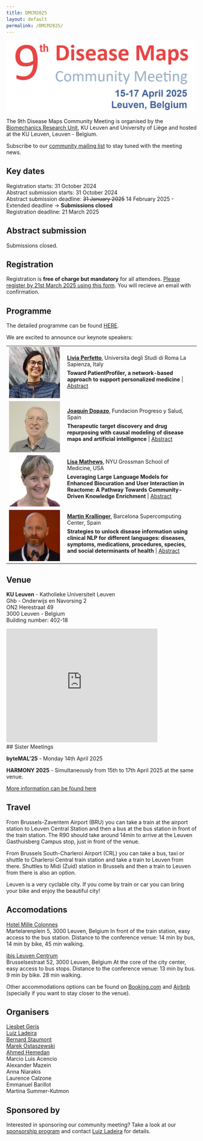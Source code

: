 ```yaml
---
title: DMCM2025
layout: default
permalink: /DMCM2025/
---
```


<!--
# Disease Maps Community Meeting
## 15-17 April 2025, Leuven, Belgium
-->

<img src="/images/places/DMCM2025.png"/>

The 9th Disease Maps Community Meeting is organised by the [Biomechanics Research Unit](https://www.biomech.ulg.ac.be/), KU Leuven and University of Liège and hosted at the KU Leuven, Leuven - Belgium.

Subscribe to our [community mailing list](https://disease-maps.github.io/contact/) to stay tuned with the meeting news.

## Key dates

Registration starts: 31 October 2024     
Abstract submission starts: 31 October 2024    
Abstract submission deadline: ~~31 January 2025~~ 14 February 2025 - Extended deadline -> **Submissions closed**   
Registration deadline: 21 March 2025      

## Abstract submission

Submissions closed.

## Registration

Registration is **free of charge but mandatory** for all attendees. [Please register by 21st March 2025 using this form](https://forms.gle/E7MPXCXqi4v8BmKd8). You will recieve an email with confirmation.

## Programme

The detailed programme can be found [HERE](/DMCM2025/programme/).

We are excited to announce our keynote speakers:

<table>
  <tr>
    <td style="width: 140px;">
      <img src="/images/teamhq/LiviaPerfetto.png" width="135"/></td>
    <td> 
      <a href="https://sites.google.com/view/perfettolab/home?authuser=0" target="_blank"><b>Livia Perfetto</b></a>, Universita degli Studi di Roma La Sapienza, Italy
      <p style="margin-top:6px; margin-bottom:6px;"><b>Toward PatientProfiler, a network-based approach to support personalized medicine</b> | <a href="/DMCM2025/LiviaPerfetto/" target="_blank">Abstract</a></p>
    </td>
  </tr> 
  <tr>
    <td style="width: 140px;">
      <img src="/images/teamhq/JoaquinDopazo2.png" width="135"/></td>
    <td> 
      <a href="https://peoplewiki.clinbioinfosspa.es/jdopazo/start" target="_blank"><b>Joaquín Dopazo</b></a>, Fundacion Progreso y Salud, Spain
      <p style="margin-top:6px;"><b>Therapeutic target discovery and drug repurposing with causal modeling of disease maps and artificial intelligence</b> | <a href="/DMCM2025/JoaquinDopazo/" target="_blank">Abstract</a></p>
    </td>
  </tr> 
  <tr>
    <td style="width: 140px;">
      <img src="/images/teamhq/LisaMatthews.png" width="135"/></td>
    <td> 
      <a href="https://reactome.org/about/team" target="_blank"><b>Lisa Mathews</b></a>, NYU Grossman School of Medicine, USA
      <p style="margin-top:6px;"><b>Leveraging Large Language Models for Enhanced Biocuration and User Interaction in Reactome: A Pathway Towards Community-Driven Knowledge Enrichment</b> | <a href="/DMCM2025/LisaMatthews/" target="_blank">Abstract</a></p>
      <p style="margin-top:6px;"><a href="/DMCM2025/LisaMatthews/" target="_blank"> </a></p>
    </td>
  </tr> 
  <tr>
    <td style="width: 140px;">
      <img src="/images/teamhq/MartinKrallinger.png" width="135"/></td>
    <td> 
      <a href="https://www.bsc.es/krallinger-martin" target="_blank"><b>Martin Krallinger</b></a>, Barcelona Supercomputing Center, Spain
      <p style="margin-top:6px;"><b>Strategies to unlock disease information using clinical NLP for different languages: diseases, symptoms, medications, procedures, species, and social determinants of health</b> | <a href="/DMCM2025/MartinKrallinger/" target="_blank">Abstract</a></p>
      <p style="margin-top:6px;"><a href="/DMCM2025/MartinKrallinger/" target="_blank"> </a></p>
    </td>
  </tr> 
</table>


## Venue

**KU Leuven** - Katholieke Universiteit Leuven    
Ghb - Onderwijs en Navorsing 2    
ON2 Herestraat 49   
3000 Leuven - Belgium   
Building number: 402-18   

<iframe src="https://www.google.com/maps/embed?pb=!1m18!1m12!1m3!1d7328.8613003821665!2d4.66885008573146!3d50.88098525196122!2m3!1f0!2f0!3f0!3m2!1i1024!2i768!4f13.1!3m3!1m2!1s0x47c160fc387bdcb1%3A0x4a9ac6c9f0a2be73!2sON2!5e0!3m2!1sen!2sbe!4v1724855435189!5m2!1sen!2sbe" width="400" height="300" style="border:0;" allowfullscreen="" loading="lazy" referrerpolicy="no-referrer-when-downgrade"></iframe>
          
<br />
## Sister Meetings

**byteMAL'25** - Monday 14th April 2025 

**HARMONY 2025** - Simultaneously from 15th to 17th April 2025 at the same venue.

[More information can be found here](https://disease-maps.github.io/DMCM2025/sistermeetings/)
      
## Travel

From Brussels-Zaventem Airport (BRU) you can take a train at the airport station to Leuven Central Station and then a bus at the bus station in front of the train station. The R90 should take around 14min to arrive at the Leuven Gasthuisberg Campus stop, just in front of the venue.

From Brussels South-Charleroi Airport (CRL) you can take a bus, taxi or shuttle to Charleroi Central train station and take a train to Leuven from there. Shuttles to Midi (Zuid) station in Brussels and then a train to Leuven from there is also an option. 

Leuven is a very cyclable city. If you come by train or car you can bring your bike and enjoy the beautiful city!

## Accomodations

[Hotel Mille Colonnes](https://hotelmillecolonnes.be/fr/)  
Martelarenplein 5, 3000 Leuven, Belgium
In front of the train station, easy access to the bus station.
Distance to the conference venue: 14 min by bus,  14 min by bike, 45 min walking.

[ibis Leuven Centrum](https://ibis.accor.com/en/destination/city/hotels-leuven-v2267.html)  
Brusselsestraat 52, 3000 Leuven, Belgium
At the core of the city center, easy access to bus stops.
Distance to the conference venue: 13 min by bus.  9 min by bike. 28 min walking.

Other accommodations options can be found on [Booking.com](https://booking.com/) and [Airbnb](https://airbnb.com/) (specially if you want to stay closer to the venue).

## Organisers

<a href="mailto:liesbet.geris@kuleuven.be">Liesbet Geris</a>  
<a href="mailto:lcladeira@uliege.be">Luiz Ladeira</a>    
<a href="mailto:b.staumont@uliege.be">Bernard Staumont</a>  
<a href="mailto:marek.ostaszewski@uni.lu">Marek Ostaszewski</a>  
<a href="mailto:ahmed.hemedan@uni.lu">Ahmed Hemedan</a>  
Marcio Luis Acencio  
Alexander Mazein    
Anna Niarakis  
Laurence Calzone   
Emmanuel Barillot      
Martina Summer-Kutmon  

## Sponsored by

Interested in sponsoring our community meeting? Take a look at our [sponsorship program](../pages/events/DMCM2025/DMCM2025_sponsorship_program.pdf) and contact <a href="mailto:lcladeira@uliege.be">Luiz Ladeira</a> for details. 
